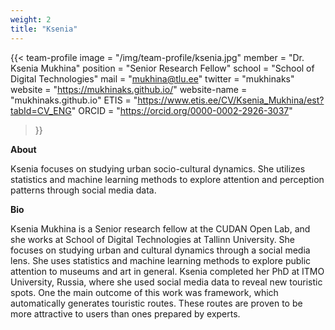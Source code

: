 ```yaml
---
weight: 2
title: "Ksenia"
---
```


{{< team-profile 
image = "/img/team-profile/ksenia.jpg"
member = "Dr. Ksenia Mukhina"
position = "Senior Research Fellow"
school = "School of Digital Technologies"
mail = "mukhina@tlu.ee"
twitter = "mukhinaks"
website = "https://mukhinaks.github.io/"
website-name = "mukhinaks.github.io"
ETIS = "https://www.etis.ee/CV/Ksenia_Mukhina/est?tabId=CV_ENG"
ORCID = "https://orcid.org/0000-0002-2926-3037"
 >}}   

**About**
  
Ksenia focuses on studying urban socio-cultural dynamics. She utilizes statistics and machine learning methods to explore attention and perception patterns through social media data.
  

**Bio**  
  
Ksenia Mukhina is a Senior research fellow at the CUDAN Open Lab, and she works at School of Digital Technologies at Tallinn University. She focuses on studying urban and cultural dynamics through a social media lens. She uses statistics and machine learning methods to explore public attention to museums and art in general. Ksenia completed her PhD at ITMO University, Russia, where she used social media data to reveal new touristic spots. One the main outcome of this work was framework, which automatically generates touristic routes. These routes are proven to be more attractive to users than ones prepared by experts.